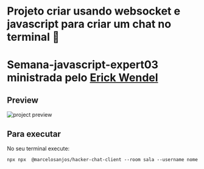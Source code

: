 
# Projeto criar usando websocket e javascript para criar um chat no terminal :rocket:

# Semana-javascript-expert03 ministrada pelo [Erick Wendel](http://github.com/ErickWendel)

## Preview

![project preview](https://i.postimg.cc/N0NsBy2d/chat-view.png)

## Para executar
No seu terminal execute:
```sd
npx npx  @marcelosanjos/hacker-chat-client --room sala --username nome
```

